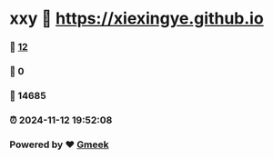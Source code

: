 # xxy :link: https://xiexingye.github.io 
### :page_facing_up: [12](https://xiexingye.github.io/tag.html) 
### :speech_balloon: 0 
### :hibiscus: 14685 
### :alarm_clock: 2024-11-12 19:52:08 
### Powered by :heart: [Gmeek](https://github.com/Meekdai/Gmeek)
